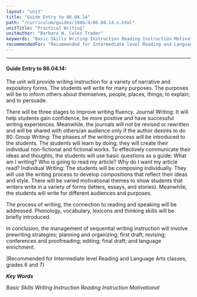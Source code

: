 ```yaml
---
layout: "unit"
title: "Guide Entry to 86.04.14"
path: "/curriculum/guides/1986/4/86.04.14.x.html"
unitTitle: "Practical Writing"
unitAuthor: "Barbara W. Coles Trader"
keywords: "Basic Skills Writing Instruction Reading Instruction Motivational"
recommendedFor: "Recommended for Intermediate level Reading and Language Arts classes, grades 6 and 7"
---
```

<body>
<hr/>
<h4>
Guide Entry to 86.04.14:
</h4>
The unit will provide writing instruction for a variety of narrative and expository forms. The students will write for many purposes. The purposes will be to inform others about themselves, people, places, things; to explain; and to persuade.
<p>
There will be three stages to improve writing fluency. Journal Writing: It will help students gain confidence, be more positive and have successful writing experiences. Meanwhile, the journals will not be revised or rewritten and will be shared with others/an audience only if the author desires to do 80. Group Writing: The phases of the writing process will be introduced to the students. The students will learn by doing; they will create their individual non-fictional and fictional works. To effectively communicate their ideas and thoughts, the students will use basic questions as a guide: What am I writing? Who is going to read my article? Why do I want my article read? Individual Writing: The students will be composing individually. They will use the writing process to develop compositions that reflect their ideas and style. There will be varied motivational themes to show students that writers write in a variety of forms (letters, essays, and stories). Meanwhile, the students will write for different audiences and purposes.
</p>
<p>
The process of writing, the connection to reading and speaking will be addressed. Phonology, vocabulary, lexicons and thinking skills will be briefly introduced.
</p>
<p>
In conclusion, the management of sequential writing instruction will involve prewriting strategies; planning and organizing; first draft; revising; conferences and proofreading; editing; final draft; and language enrichment.
</p>
<p>
(Recommended for Intermediate level Reading and Language Arts classes, grades 6 and 7)
</p>
<p>
<b>
<i>
Key Words
</i>
</b>
<br/>
</p>
<p>
<i>
Basic Skills Writing Instruction Reading Instruction Motivational
</i>
</p>
</body>